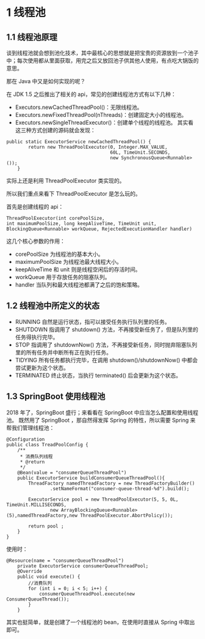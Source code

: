 # 1 线程池
## 1.1 线程池原理
谈到线程池就会想到池化技术，其中最核心的思想就是把宝贵的资源放到一个池子中；每次使用都从里面获取，用完之后又放回池子供其他人使用，有点吃大锅饭的意思。

那在 Java 中又是如何实现的呢？

在 JDK 1.5 之后推出了相关的 api，常见的创建线程池方式有以下几种：

- Executors.newCachedThreadPool()：无限线程池。
- Executors.newFixedThreadPool(nThreads)：创建固定大小的线程池。
- Executors.newSingleThreadExecutor()：创建单个线程的线程池。
其实看这三种方式创建的源码就会发现：


```
public static ExecutorService newCachedThreadPool() {
        return new ThreadPoolExecutor(0, Integer.MAX_VALUE,
                                      60L, TimeUnit.SECONDS,
                                      new SynchronousQueue<Runnable>());
    }
```

实际上还是利用 ThreadPoolExecutor 类实现的。

所以我们重点来看下 ThreadPoolExecutor 是怎么玩的。

首先是创建线程的 api：


```
ThreadPoolExecutor(int corePoolSize,
int maximumPoolSize, long keepAliveTime, TimeUnit unit,
BlockingQueue<Runnable> workQueue, RejectedExecutionHandler handler)
```

这几个核心参数的作用：

- corePoolSize 为线程池的基本大小。
- maximumPoolSize 为线程池最大线程大小。
- keepAliveTime 和 unit 则是线程空闲后的存活时间。
- workQueue 用于存放任务的阻塞队列。
- handler 当队列和最大线程池都满了之后的饱和策略。
## 1.2 线程池中所定义的状态

- RUNNING 自然是运行状态，指可以接受任务执行队列里的任务。
- SHUTDOWN 指调用了 shutdown() 方法，不再接受新任务了，但是队列里的任务得执行完毕。
- STOP 指调用了 shutdownNow() 方法，不再接受新任务，同时抛弃阻塞队列里的所有任务并中断所有正在执行任务。
- TIDYING 所有任务都执行完毕，在调用 shutdown()/shutdownNow() 中都会尝试更新为这个状态。
- TERMINATED 终止状态，当执行 terminated() 后会更新为这个状态。


## 1.3 SpringBoot 使用线程池
2018 年了，SpringBoot 盛行；来看看在 SpringBoot 中应当怎么配置和使用线程池。
既然用了 SpringBoot ，那自然得发挥 Spring 的特性，所以需要 Spring 来帮我们管理线程池：

```
@Configuration
public class TreadPoolConfig {
    /**
     * 消费队列线程
     * @return
     */
    @Bean(value = "consumerQueueThreadPool")
    public ExecutorService buildConsumerQueueThreadPool(){
        ThreadFactory namedThreadFactory = new ThreadFactoryBuilder()
                .setNameFormat("consumer-queue-thread-%d").build();

        ExecutorService pool = new ThreadPoolExecutor(5, 5, 0L, TimeUnit.MILLISECONDS,
                new ArrayBlockingQueue<Runnable>(5),namedThreadFactory,new ThreadPoolExecutor.AbortPolicy());

        return pool ;
    }
}
```

使用时：

```
@Resource(name = "consumerQueueThreadPool")
    private ExecutorService consumerQueueThreadPool;
    @Override
    public void execute() {
        //消费队列
        for (int i = 0; i < 5; i++) {
            consumerQueueThreadPool.execute(new ConsumerQueueThread());
        }
    }
```



其实也挺简单，就是创建了一个线程池的 bean，在使用时直接从 Spring 中取出即可。